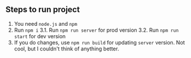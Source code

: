 ## Steps to run project
1. You need `node.js` and `npm`
2. Run `npm i`
3.1. Run `npm run server` for prod version
3.2. Run `npm run start` for dev version
4. If you do changes, use `npm run build` for updating `server` version. Not cool, but I couldn't think of anything better.
